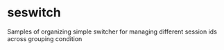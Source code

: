 seswitch
========

Samples of organizing simple switcher for managing different session ids across grouping condition
